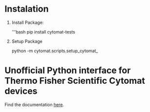 # Instalation

1. Install Package:

	'''bash
	pip install cytomat-tests

2. Setup Package

	python -m cytomat.scripts.setup_cytomat_

# Unofficial Python interface for Thermo Fisher Scientific Cytomat devices
Find the documentation [here](https://umg-pharma-lab-automation.pages.gwdg.de/cytomat-python).

